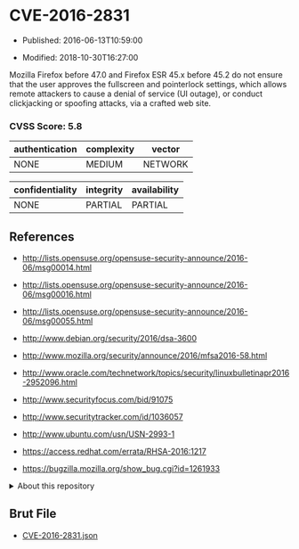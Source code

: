 # CVE-2016-2831

- Published: 2016-06-13T10:59:00

- Modified: 2018-10-30T16:27:00

Mozilla Firefox before 47.0 and Firefox ESR 45.x before 45.2 do not ensure that the user approves the fullscreen and pointerlock settings, which allows remote attackers to cause a denial of service (UI outage), or conduct clickjacking or spoofing attacks, via a crafted web site.

### CVSS Score: **5.8**

| authentication | complexity | vector |
| --- | --- | --- |
| NONE | MEDIUM | NETWORK |

| confidentiality | integrity | availability |
| --- | --- | --- |
| NONE | PARTIAL | PARTIAL |

## References

* http://lists.opensuse.org/opensuse-security-announce/2016-06/msg00014.html

* http://lists.opensuse.org/opensuse-security-announce/2016-06/msg00016.html

* http://lists.opensuse.org/opensuse-security-announce/2016-06/msg00055.html

* http://www.debian.org/security/2016/dsa-3600

* http://www.mozilla.org/security/announce/2016/mfsa2016-58.html

* http://www.oracle.com/technetwork/topics/security/linuxbulletinapr2016-2952096.html

* http://www.securityfocus.com/bid/91075

* http://www.securitytracker.com/id/1036057

* http://www.ubuntu.com/usn/USN-2993-1

* https://access.redhat.com/errata/RHSA-2016:1217

* https://bugzilla.mozilla.org/show_bug.cgi?id=1261933

<details>
<summary>About this repository</summary> 

  This repository is part of the project [Live Hack CVE](https://github.com/Live-Hack-CVE). Main website can be found [www.live-hack.org](https://www.live-hack.org) 
  
  Made by [Sn0wAlice](https://github.com/Sn0wAlice) for the people that care about security and need to have a feed of the latest CVEs. Hope you enjoy it, don't forget to star the repo and follow me on [Twitter](https://twitter.com/Sn0wAlice) and [Github](https://github.com/Sn0wAlice). And that is my [personnal website](https://www.alice-snow.me/)

  - [Home Page](https://github.com/Live-Hack-CVE)
  - [Framework](https://github.com/Live-Hack-CVE/cve-framework)
  - [CVE database](https://github.com/Live-Hack-CVE/full_database)
  - [Changelog](https://github.com/Live-Hack-CVE/Changelog)
</details>

## Brut File

* [CVE-2016-2831.json](https://raw.githubusercontent.com/Live-Hack-CVE/full_database/main/cves/2016/CVE-2016-2831.json)

